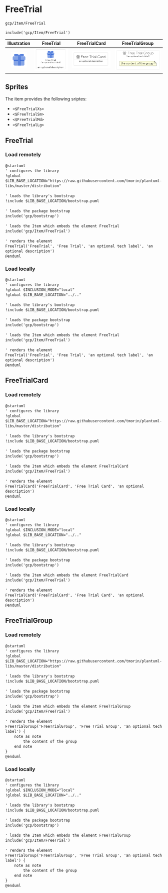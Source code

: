 # FreeTrial


```text
gcp/Item/FreeTrial
```

```text
include('gcp/Item/FreeTrial')
```



| Illustration | FreeTrial | FreeTrialCard | FreeTrialGroup |
| :---: | :---: | :---: | :---: |
| ![illustration for Illustration](../../gcp/Item/FreeTrial.png) | ![illustration for FreeTrial](../../gcp/Item/FreeTrial.Local.png) | ![illustration for FreeTrialCard](../../gcp/Item/FreeTrialCard.Local.png) | ![illustration for FreeTrialGroup](../../gcp/Item/FreeTrialGroup.Local.png) |



## Sprites
The item provides the following sriptes:

- `<$FreeTrialXs>`
- `<$FreeTrialSm>`
- `<$FreeTrialMd>`
- `<$FreeTrialLg>`





## FreeTrial

### Load remotely
```plantuml
@startuml
' configures the library
!global $LIB_BASE_LOCATION="https://raw.githubusercontent.com/tmorin/plantuml-libs/master/distribution"

' loads the library's bootstrap
!include $LIB_BASE_LOCATION/bootstrap.puml

' loads the package bootstrap
include('gcp/bootstrap')

' loads the Item which embeds the element FreeTrial
include('gcp/Item/FreeTrial')

' renders the element
FreeTrial('FreeTrial', 'Free Trial', 'an optional tech label', 'an optional description')
@enduml
```

### Load locally
```plantuml
@startuml
' configures the library
!global $INCLUSION_MODE="local"
!global $LIB_BASE_LOCATION="../.."

' loads the library's bootstrap
!include $LIB_BASE_LOCATION/bootstrap.puml

' loads the package bootstrap
include('gcp/bootstrap')

' loads the Item which embeds the element FreeTrial
include('gcp/Item/FreeTrial')

' renders the element
FreeTrial('FreeTrial', 'Free Trial', 'an optional tech label', 'an optional description')
@enduml
```

## FreeTrialCard

### Load remotely
```plantuml
@startuml
' configures the library
!global $LIB_BASE_LOCATION="https://raw.githubusercontent.com/tmorin/plantuml-libs/master/distribution"

' loads the library's bootstrap
!include $LIB_BASE_LOCATION/bootstrap.puml

' loads the package bootstrap
include('gcp/bootstrap')

' loads the Item which embeds the element FreeTrialCard
include('gcp/Item/FreeTrial')

' renders the element
FreeTrialCard('FreeTrialCard', 'Free Trial Card', 'an optional description')
@enduml
```

### Load locally
```plantuml
@startuml
' configures the library
!global $INCLUSION_MODE="local"
!global $LIB_BASE_LOCATION="../.."

' loads the library's bootstrap
!include $LIB_BASE_LOCATION/bootstrap.puml

' loads the package bootstrap
include('gcp/bootstrap')

' loads the Item which embeds the element FreeTrialCard
include('gcp/Item/FreeTrial')

' renders the element
FreeTrialCard('FreeTrialCard', 'Free Trial Card', 'an optional description')
@enduml
```

## FreeTrialGroup

### Load remotely
```plantuml
@startuml
' configures the library
!global $LIB_BASE_LOCATION="https://raw.githubusercontent.com/tmorin/plantuml-libs/master/distribution"

' loads the library's bootstrap
!include $LIB_BASE_LOCATION/bootstrap.puml

' loads the package bootstrap
include('gcp/bootstrap')

' loads the Item which embeds the element FreeTrialGroup
include('gcp/Item/FreeTrial')

' renders the element
FreeTrialGroup('FreeTrialGroup', 'Free Trial Group', 'an optional tech label') {
    note as note
        the content of the group
    end note
}
@enduml
```

### Load locally
```plantuml
@startuml
' configures the library
!global $INCLUSION_MODE="local"
!global $LIB_BASE_LOCATION="../.."

' loads the library's bootstrap
!include $LIB_BASE_LOCATION/bootstrap.puml

' loads the package bootstrap
include('gcp/bootstrap')

' loads the Item which embeds the element FreeTrialGroup
include('gcp/Item/FreeTrial')

' renders the element
FreeTrialGroup('FreeTrialGroup', 'Free Trial Group', 'an optional tech label') {
    note as note
        the content of the group
    end note
}
@enduml
```

